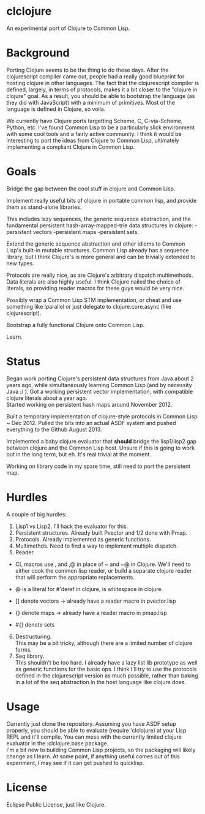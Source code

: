 clclojure
=========

An experimental port of Clojure to Common Lisp.

Background
==========
Porting Clojure seems to be the thing to do these days.  After the clojurescript
compiler came out, people had a really good blueprint for hosting clojure in other
languages.  The fact that the clojurescript compiler is defined, largely, in terms 
of protocols, makes it a bit closer to the "clojure in clojure" goal.  As a result, 
you should be able to bootstrap the language (as they did with JavaScript) with 
a minimum of primitives.  Most of the language is defined in Clojure, so voila. 

We currently have Clojure ports targetting Scheme, C, C-via-Scheme, Python, etc.
I've found Common Lisp to be a particularly slick environment with some cool tools 
and a fairly active community.  I think it would be interesting to port the 
ideas from Clojure to Common Lisp, ultimately implementing a compliant Clojure in
Common Lisp.  

Goals
=====
Bridge the gap between the cool stuff in clojure and Common Lisp.

Implement really useful bits of clojure in portable common lisp, and provide them as 
stand-alone libraries.

This includes lazy sequences, the generic sequence abstraction, 
and the fundamental persistent hash-array-mapped-trie data structures in clojure:
-persistent vectors 
-persistent maps
-persistent sets.

Extend the generic sequence abstraction and other idioms to Common Lisp's built-in mutable
structures.  Common Lisp already has a sequence library, but I think Clojure's is more general and can be trivially extended to new types.  

Protocols are really nice, as are Clojure's arbitrary dispatch multimethods. 
Data literals are also highly useful.  I think Clojure nailed the choice of literals,
so providing reader macros for these guys would be very nice.

Possibly wrap a Common Lisp STM implementation, or cheat and use something like lparallel 
or just delegate to clojure.core.async (like clojurescript).

Bootstrap a fully functional Clojure onto Common Lisp.

Learn.

Status
======
Began work porting Clojure's persistent data structures from Java about 2 years ago, while 
simultaneously learning Common Lisp (and by necessity Java :/ ).
Got a working persistent vector implementation, with compatible clojure literals about a year ago.  
Started working on persistent hash maps around November 2012.

Built a temporary implementation of clojure-style protocols in Common Lisp ~ Dec 2012.
Pulled the bits into an actual ASDF system and pushed everything to the Github August 2013.

Implemented a baby clojure evaluator that __should__ bridge the lisp1/lisp2 gap between clojure and the Common Lisp host.  Unsure if this is going to work out in the long term, but eh.
It's real trivial at the moment.  

Working on library code in my spare time, still need to port the persistent map.

Hurdles
======
A couple of big hurdles:
 
1.  Lisp1 vs Lisp2.  I'll hack the evaluator for this.
2.  Persistent structures.  Already built Pvector and 1/2 done with Pmap.
3.  Protocols.  Already implemented as generic functions. 
4.  Multimethds.  Need to find a way to implement multiple dispatch.
5.  Reader.  

* CL macros use , and ,@ in place of ~ and ~@ in Clojure.
  We'll need to either cook the common lisp reader, or  build a separate clojure
  reader that will perform the appropriate replacements. 
 
* @ is a literal for #'deref in clojure, is whitespace in clojure.  
* [] denote vectors -> already have a reader macro in pvector.lisp  
* {} denote maps    -> already have a reader macro in pmap.lisp  
* \#{} denote sets

6.  Destructuring.  
This may be a bit tricky, although there are a limited number of clojure forms.  
7.  Seq library.  
This shouldn't be too hard.  I already have a lazy list lib prototype as well as
generic functions for the basic ops.  I think I'll try to use the protocols
defined in the clojurescript version as much possible, rather than baking in a
lot of the seq abstraction in the host language like clojure does.                

Usage
=====
Currently just clone the repository.  Assuming you have ASDF setup properly, 
you should be able to evaluate (require 'clclojure) at your Lisp REPL and it'll 
compile.  You can mess with the currently limited clojure evaluator in the 
:clclojure.base package.  
I'm a bit new to building Common Lisp projects, so the packaging will likely 
change as I learn.  At some point, if anything useful comes out of this
experiment, I may see if it can get pushed to quicklisp.

License
=======
Eclipse Public License, just like Clojure.